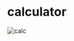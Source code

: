 # calculator
![calc](https://user-images.githubusercontent.com/84101827/165952028-ecc71c48-5365-4480-85d7-cd7bee702ef7.png)
